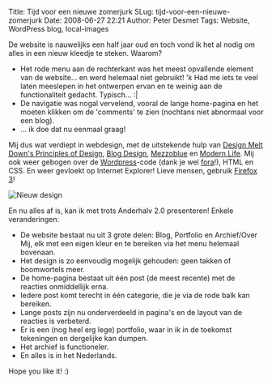 Title: Tijd voor een nieuwe zomerjurk
SLug: tijd-voor-een-nieuwe-zomerjurk
Date: 2008-06-27 22:21
Author: Peter Desmet
Tags: Website, WordPress blog, local-images

De website is nauwelijks een half jaar oud en toch vond ik het al nodig om alles in een nieuw kleedje te steken. Waarom?

* Het rode menu aan de rechterkant was het meest opvallende element van de website... en werd helemaal niet gebruikt! 'k Had me iets te veel laten meeslepen in het ontwerpen ervan en te weinig aan de functionaliteit gedacht. Typisch... :|
* De navigatie was nogal vervelend, vooral de lange home-pagina en het moeten klikken om de 'comments' te zien (nochtans niet abnormaal voor een blog).
* ... ik doe dat nu eenmaal graag!

Mij dus wat verdiept in webdesign, met de uitstekende hulp van [Design Melt Down's Principles of Design](http://www.designmeltdown.com/chapters/DesignPrinciples/), [Blog Design](http://www.blogdesignblog.com/), [Mezzoblue](http://www.mezzoblue.com/) en [Modern Life](http://www.modernlifeisrubbish.co.uk/). Mij ook weer gebogen over de [Wordpress](http://wordpress.org/)-code (dank je wel [fora](http://wordpress.org/support/)!), HTML en CSS. En weer gevloekt op Internet Explorer! Lieve mensen, gebruik [Firefox 3](http://www.mozilla.com/en-US/firefox/)!

![Nieuw design](http://www.anderhalv.be/wp-content/uploads/blog-1.0-naar-2.0.jpg)

En nu alles af is, kan ik met trots Anderhalv 2.0 presenteren! Enkele veranderingen:

* De website bestaat nu uit 3 grote delen: Blog, Portfolio en Archief/Over Mij, elk met een eigen kleur en te bereiken via het menu helemaal bovenaan.
* Het design is zo eenvoudig mogelijk gehouden: geen takken of boomwortels meer.
* De home-pagina bestaat uit één post (de meest recente) met de reacties onmiddellijk erna.
* Iedere post komt terecht in één categorie, die je via de rode balk kan bereiken.
* Lange posts zijn nu onderverdeeld in pagina's en de layout van de reacties is verbeterd.
* Er is een (nog heel erg lege) portfolio, waar in ik in de toekomst tekeningen en dergelijke kan dumpen.
* Het archief is functioneler.
* En alles is in het Nederlands.

Hope you like it! :)